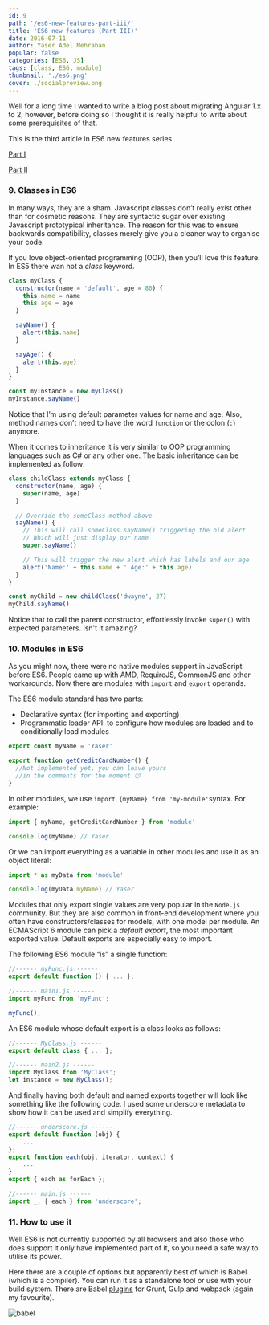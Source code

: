 ```yaml
---
id: 9
path: '/es6-new-features-part-iii/'
title: 'ES6 new features (Part III)'
date: 2016-07-11
author: Yaser Adel Mehraban
popular: false
categories: [ES6, JS]
tags: [class, ES6, module]
thumbnail: './es6.png'
cover: ./socialpreview.png
---
```


Well for a long time I wanted to write a blog post about migrating Angular 1.x to 2, however, before doing so I thought it is really helpful to write about some prerequisites of that.

<!--more-->

This is the third article in ES6 new features series.

[Part I](/2016/07/06/es6-new-features-part-i/)

[Part II](/2016/07/07/es6-new-features-part-ii/)

### 9. Classes in ES6

In many ways, they are a sham. Javascript classes don’t really exist other than for cosmetic reasons. They are syntactic sugar over existing Javascript prototypical inheritance. The reason for this was to ensure backwards compatibility, classes merely give you a cleaner way to organise your code.

If you love object-oriented programming (OOP), then you’ll love this feature. In ES5 there wan not a *class* keyword.

```javascript
class myClass {
  constructor(name = 'default', age = 80) {
    this.name = name
    this.age = age
  }

  sayName() {
    alert(this.name)
  }

  sayAge() {
    alert(this.age)
  }
}

const myInstance = new myClass()
myInstance.sayName()
```

Notice that I’m using default parameter values for name and age. Also, method names don’t need to have the word `function` or the colon (`:`) anymore.

When it comes to inheritance it is very similar to OOP programming languages such as C# or any other one. The basic inheritance can be implemented as follow:

```javascript
class childClass extends myClass {
  constructor(name, age) {
    super(name, age)
  }

  // Override the someClass method above
  sayName() {
    // This will call someClass.sayName() triggering the old alert
    // Which will just display our name
    super.sayName()

    // This will trigger the new alert which has labels and our age
    alert('Name:' + this.name + ' Age:' + this.age)
  }
}

const myChild = new childClass('dwayne', 27)
myChild.sayName()
```

Notice that to call the parent constructor, effortlessly invoke `super()` with expected parameters. Isn't it amazing?

### 10. Modules in ES6

As you might now, there were no native modules support in JavaScript before ES6. People came up with AMD, RequireJS, CommonJS and other workarounds. Now there are modules with `import` and `export` operands.

The ES6 module standard has two parts:

- Declarative syntax (for importing and exporting)
- Programmatic loader API: to configure how modules are loaded and to conditionally load modules

```javascript
export const myName = 'Yaser'

export function getCreditCardNumber() {
  //Not implemented yet, you can leave yours
  //in the comments for the moment 😉
}
```

In other modules, we use `import {myName} from 'my-module'`syntax. For example:

```javascript
import { myName, getCreditCardNumber } from 'module'

console.log(myName) // Yaser
```

Or we can import everything as a variable in other modules and use it as an object literal:

```javascript
import * as myData from 'module'

console.log(myData.myName) // Yaser
```

Modules that only export single values are very popular in the `Node.js` community. But they are also common in front-end development where you often have constructors/classes for models, with one model per module. An ECMAScript 6 module can pick a _default export_, the most important exported value. Default exports are especially easy to import.

The following ES6 module “is” a single function:

```javascript
//------ myFunc.js ------
export default function () { ... };

//------ main1.js ------
import myFunc from 'myFunc';

myFunc();
```

An ES6 module whose default export is a class looks as follows:

```javascript
//------ MyClass.js ------
export default class { ... };

//------ main2.js ------
import MyClass from 'MyClass';
let instance = new MyClass();
```

And finally having both default and named exports together will look like something like the following code. I used some underscore metadata to show how it can be used and simplify everything.

```javascript
//------ underscore.js ------
export default function (obj) {
    ...
};
export function each(obj, iterator, context) {
    ...
}
export { each as forEach };

//------ main.js ------
import _, { each } from 'underscore';
```

### 11. How to use it

Well ES6 is not currently supported by all browsers and also those who does support it only have implemented part of it, so you need a safe way to utilise its power.

Here there are a couple of options but apparently best of which is Babel (which is a compiler). You can run it as a standalone tool or use with your build system. There are Babel [plugins](http://babeljs.io/docs/setup) for Grunt, Gulp and webpack (again my favourite).

![babel](./babel.png)
